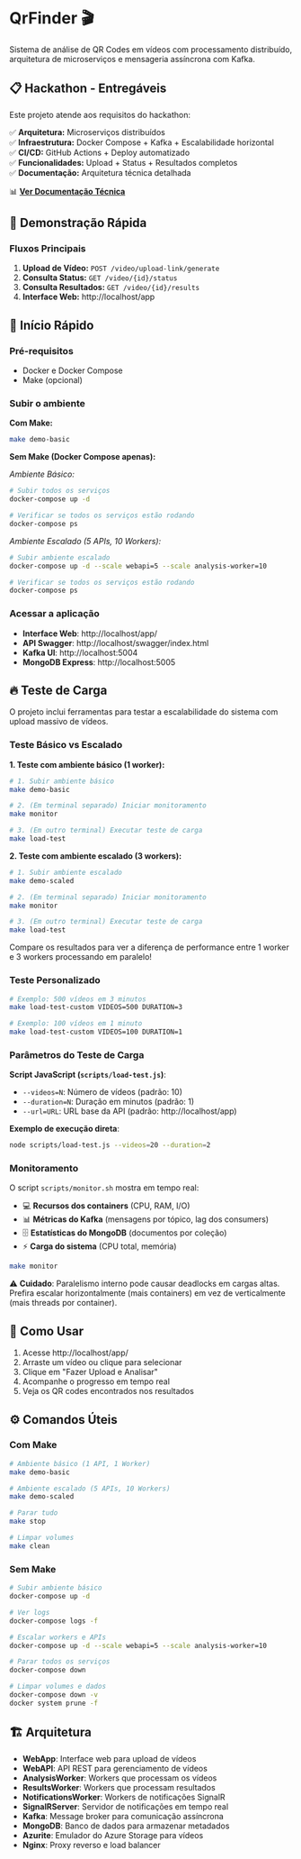 # QrFinder 🎬

Sistema de análise de QR Codes em vídeos com processamento distribuído, arquitetura de microserviços e mensageria assíncrona com Kafka.

## 📋 Hackathon - Entregáveis

Este projeto atende aos requisitos do hackathon:

✅ **Arquitetura:** Microserviços distribuídos  
✅ **Infraestrutura:** Docker Compose + Kafka + Escalabilidade horizontal  
✅ **CI/CD:** GitHub Actions + Deploy automatizado  
✅ **Funcionalidades:** Upload + Status + Resultados completos  
✅ **Documentação:** Arquitetura técnica detalhada  

📊 **[Ver Documentação Técnica](./ARCHITECTURE.md)**

## 🎯 Demonstração Rápida

### Fluxos Principais
1. **Upload de Vídeo:** `POST /video/upload-link/generate`
2. **Consulta Status:** `GET /video/{id}/status`  
3. **Consulta Resultados:** `GET /video/{id}/results`
4. **Interface Web:** http://localhost/app

## 🚀 Início Rápido

### Pré-requisitos
- Docker e Docker Compose
- Make (opcional)

### Subir o ambiente

**Com Make:**
```bash
make demo-basic
```

**Sem Make (Docker Compose apenas):**

*Ambiente Básico:*
```bash
# Subir todos os serviços
docker-compose up -d

# Verificar se todos os serviços estão rodando
docker-compose ps
```

*Ambiente Escalado (5 APIs, 10 Workers):*
```bash
# Subir ambiente escalado
docker-compose up -d --scale webapi=5 --scale analysis-worker=10

# Verificar se todos os serviços estão rodando
docker-compose ps
```

### Acessar a aplicação

- **Interface Web**: http://localhost/app/
- **API Swagger**: http://localhost/swagger/index.html
- **Kafka UI**: http://localhost:5004
- **MongoDB Express**: http://localhost:5005

## 🔥 Teste de Carga

O projeto inclui ferramentas para testar a escalabilidade do sistema com upload massivo de vídeos.

### Teste Básico vs Escalado

**1. Teste com ambiente básico (1 worker):**
```bash
# 1. Subir ambiente básico
make demo-basic

# 2. (Em terminal separado) Iniciar monitoramento
make monitor

# 3. (Em outro terminal) Executar teste de carga
make load-test
```

**2. Teste com ambiente escalado (3 workers):**
```bash
# 1. Subir ambiente escalado
make demo-scaled

# 2. (Em terminal separado) Iniciar monitoramento
make monitor

# 3. (Em outro terminal) Executar teste de carga
make load-test
```

Compare os resultados para ver a diferença de performance entre 1 worker e 3 workers processando em paralelo!

### Teste Personalizado
```bash
# Exemplo: 500 vídeos em 3 minutos
make load-test-custom VIDEOS=500 DURATION=3

# Exemplo: 100 vídeos em 1 minuto
make load-test-custom VIDEOS=100 DURATION=1
```

### Parâmetros do Teste de Carga

**Script JavaScript (`scripts/load-test.js`)**:
- `--videos=N`: Número de vídeos (padrão: 10)
- `--duration=N`: Duração em minutos (padrão: 1)
- `--url=URL`: URL base da API (padrão: http://localhost/app)

**Exemplo de execução direta**:
```bash
node scripts/load-test.js --videos=20 --duration=2
```

### Monitoramento

O script `scripts/monitor.sh` mostra em tempo real:
- 💻 **Recursos dos containers** (CPU, RAM, I/O)
- 📊 **Métricas do Kafka** (mensagens por tópico, lag dos consumers)
- 🗄️ **Estatísticas do MongoDB** (documentos por coleção)
- ⚡ **Carga do sistema** (CPU total, memória)

```bash
make monitor
```

⚠️ **Cuidado**: Paralelismo interno pode causar deadlocks em cargas altas. Prefira escalar horizontalmente (mais containers) em vez de verticalmente (mais threads por container).

## 📱 Como Usar

1. Acesse http://localhost/app/
2. Arraste um vídeo ou clique para selecionar
3. Clique em "Fazer Upload e Analisar"
4. Acompanhe o progresso em tempo real
5. Veja os QR codes encontrados nos resultados

## ⚙️ Comandos Úteis

### Com Make

```bash
# Ambiente básico (1 API, 1 Worker)
make demo-basic

# Ambiente escalado (5 APIs, 10 Workers)
make demo-scaled

# Parar tudo
make stop

# Limpar volumes
make clean
```

### Sem Make

```bash
# Subir ambiente básico
docker-compose up -d

# Ver logs
docker-compose logs -f

# Escalar workers e APIs
docker-compose up -d --scale webapi=5 --scale analysis-worker=10

# Parar todos os serviços
docker-compose down

# Limpar volumes e dados
docker-compose down -v
docker system prune -f
```

## 🏗️ Arquitetura

- **WebApp**: Interface web para upload de vídeos
- **WebAPI**: API REST para gerenciamento de vídeos
- **AnalysisWorker**: Workers que processam os vídeos
- **ResultsWorker**: Workers que processam resultados
- **NotificationsWorker**: Workers de notificações SignalR
- **SignalRServer**: Servidor de notificações em tempo real
- **Kafka**: Message broker para comunicação assíncrona
- **MongoDB**: Banco de dados para armazenar metadados
- **Azurite**: Emulador do Azure Storage para vídeos
- **Nginx**: Proxy reverso e load balancer
